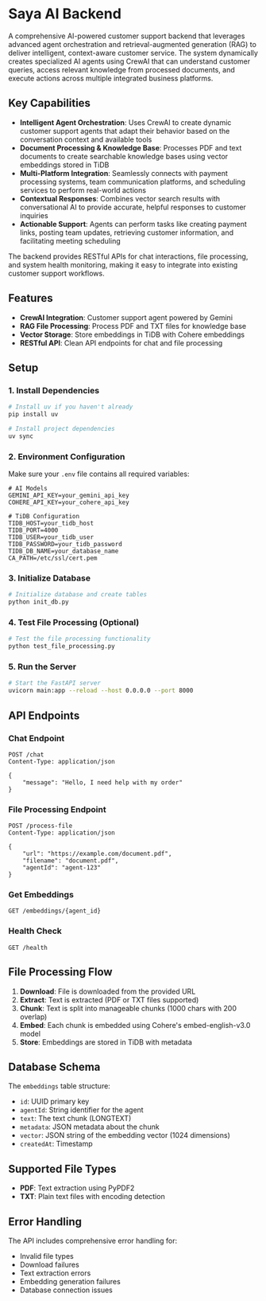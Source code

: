 # Saya AI Backend

A comprehensive AI-powered customer support backend that leverages advanced agent orchestration and retrieval-augmented generation (RAG) to deliver intelligent, context-aware customer service. The system dynamically creates specialized AI agents using CrewAI that can understand customer queries, access relevant knowledge from processed documents, and execute actions across multiple integrated business platforms.

## Key Capabilities

- **Intelligent Agent Orchestration**: Uses CrewAI to create dynamic customer support agents that adapt their behavior based on the conversation context and available tools
- **Document Processing & Knowledge Base**: Processes PDF and text documents to create searchable knowledge bases using vector embeddings stored in TiDB
- **Multi-Platform Integration**: Seamlessly connects with payment processing systems, team communication platforms, and scheduling services to perform real-world actions
- **Contextual Responses**: Combines vector search results with conversational AI to provide accurate, helpful responses to customer inquiries
- **Actionable Support**: Agents can perform tasks like creating payment links, posting team updates, retrieving customer information, and facilitating meeting scheduling

The backend provides RESTful APIs for chat interactions, file processing, and system health monitoring, making it easy to integrate into existing customer support workflows.

## Features

- **CrewAI Integration**: Customer support agent powered by Gemini
- **RAG File Processing**: Process PDF and TXT files for knowledge base
- **Vector Storage**: Store embeddings in TiDB with Cohere embeddings
- **RESTful API**: Clean API endpoints for chat and file processing

## Setup

### 1. Install Dependencies

```bash
# Install uv if you haven't already
pip install uv

# Install project dependencies
uv sync
```

### 2. Environment Configuration

Make sure your `.env` file contains all required variables:

```env
# AI Models
GEMINI_API_KEY=your_gemini_api_key
COHERE_API_KEY=your_cohere_api_key

# TiDB Configuration
TIDB_HOST=your_tidb_host
TIDB_PORT=4000
TIDB_USER=your_tidb_user
TIDB_PASSWORD=your_tidb_password
TIDB_DB_NAME=your_database_name
CA_PATH=/etc/ssl/cert.pem
```

### 3. Initialize Database

```bash
# Initialize database and create tables
python init_db.py
```

### 4. Test File Processing (Optional)

```bash
# Test the file processing functionality
python test_file_processing.py
```

### 5. Run the Server

```bash
# Start the FastAPI server
uvicorn main:app --reload --host 0.0.0.0 --port 8000
```

## API Endpoints

### Chat Endpoint

```http
POST /chat
Content-Type: application/json

{
    "message": "Hello, I need help with my order"
}
```

### File Processing Endpoint

```http
POST /process-file
Content-Type: application/json

{
    "url": "https://example.com/document.pdf",
    "filename": "document.pdf",
    "agentId": "agent-123"
}
```

### Get Embeddings

```http
GET /embeddings/{agent_id}
```

### Health Check

```http
GET /health
```

## File Processing Flow

1. **Download**: File is downloaded from the provided URL
2. **Extract**: Text is extracted (PDF or TXT files supported)
3. **Chunk**: Text is split into manageable chunks (1000 chars with 200 overlap)
4. **Embed**: Each chunk is embedded using Cohere's embed-english-v3.0 model
5. **Store**: Embeddings are stored in TiDB with metadata

## Database Schema

The `embeddings` table structure:

- `id`: UUID primary key
- `agentId`: String identifier for the agent
- `text`: The text chunk (LONGTEXT)
- `metadata`: JSON metadata about the chunk
- `vector`: JSON string of the embedding vector (1024 dimensions)
- `createdAt`: Timestamp

## Supported File Types

- **PDF**: Text extraction using PyPDF2
- **TXT**: Plain text files with encoding detection

## Error Handling

The API includes comprehensive error handling for:

- Invalid file types
- Download failures
- Text extraction errors
- Embedding generation failures
- Database connection issues
